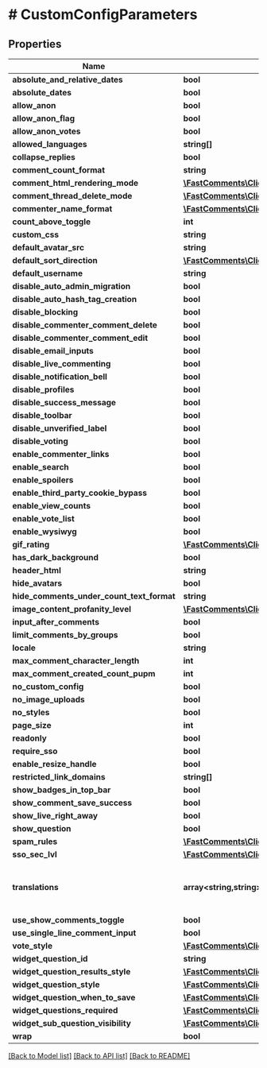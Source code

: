 # # CustomConfigParameters

## Properties

Name | Type | Description | Notes
------------ | ------------- | ------------- | -------------
**absolute_and_relative_dates** | **bool** |  | [optional]
**absolute_dates** | **bool** |  | [optional]
**allow_anon** | **bool** |  | [optional]
**allow_anon_flag** | **bool** |  | [optional]
**allow_anon_votes** | **bool** |  | [optional]
**allowed_languages** | **string[]** |  | [optional]
**collapse_replies** | **bool** |  | [optional]
**comment_count_format** | **string** |  | [optional]
**comment_html_rendering_mode** | [**\FastComments\Client\Model\CommentHTMLRenderingMode**](CommentHTMLRenderingMode.md) |  | [optional]
**comment_thread_delete_mode** | [**\FastComments\Client\Model\CommentThreadDeletionMode**](CommentThreadDeletionMode.md) |  | [optional]
**commenter_name_format** | [**\FastComments\Client\Model\CommenterNameFormats**](CommenterNameFormats.md) |  | [optional]
**count_above_toggle** | **int** |  | [optional]
**custom_css** | **string** |  | [optional]
**default_avatar_src** | **string** |  | [optional]
**default_sort_direction** | [**\FastComments\Client\Model\SortDirections**](SortDirections.md) |  | [optional]
**default_username** | **string** |  | [optional]
**disable_auto_admin_migration** | **bool** |  | [optional]
**disable_auto_hash_tag_creation** | **bool** |  | [optional]
**disable_blocking** | **bool** |  | [optional]
**disable_commenter_comment_delete** | **bool** |  | [optional]
**disable_commenter_comment_edit** | **bool** |  | [optional]
**disable_email_inputs** | **bool** |  | [optional]
**disable_live_commenting** | **bool** |  | [optional]
**disable_notification_bell** | **bool** |  | [optional]
**disable_profiles** | **bool** |  | [optional]
**disable_success_message** | **bool** |  | [optional]
**disable_toolbar** | **bool** |  | [optional]
**disable_unverified_label** | **bool** |  | [optional]
**disable_voting** | **bool** |  | [optional]
**enable_commenter_links** | **bool** |  | [optional]
**enable_search** | **bool** |  | [optional]
**enable_spoilers** | **bool** |  | [optional]
**enable_third_party_cookie_bypass** | **bool** |  | [optional]
**enable_view_counts** | **bool** |  | [optional]
**enable_vote_list** | **bool** |  | [optional]
**enable_wysiwyg** | **bool** |  | [optional]
**gif_rating** | [**\FastComments\Client\Model\GifRating**](GifRating.md) |  | [optional]
**has_dark_background** | **bool** |  | [optional]
**header_html** | **string** |  | [optional]
**hide_avatars** | **bool** |  | [optional]
**hide_comments_under_count_text_format** | **string** |  | [optional]
**image_content_profanity_level** | [**\FastComments\Client\Model\ImageContentProfanityLevel**](ImageContentProfanityLevel.md) |  | [optional]
**input_after_comments** | **bool** |  | [optional]
**limit_comments_by_groups** | **bool** |  | [optional]
**locale** | **string** |  | [optional]
**max_comment_character_length** | **int** |  | [optional]
**max_comment_created_count_pupm** | **int** |  | [optional]
**no_custom_config** | **bool** |  | [optional]
**no_image_uploads** | **bool** |  | [optional]
**no_styles** | **bool** |  | [optional]
**page_size** | **int** |  | [optional]
**readonly** | **bool** |  | [optional]
**require_sso** | **bool** |  | [optional]
**enable_resize_handle** | **bool** |  | [optional]
**restricted_link_domains** | **string[]** |  | [optional]
**show_badges_in_top_bar** | **bool** |  | [optional]
**show_comment_save_success** | **bool** |  | [optional]
**show_live_right_away** | **bool** |  | [optional]
**show_question** | **bool** |  | [optional]
**spam_rules** | [**\FastComments\Client\Model\SpamRule[]**](SpamRule.md) |  | [optional]
**sso_sec_lvl** | [**\FastComments\Client\Model\SSOSecurityLevel**](SSOSecurityLevel.md) |  | [optional]
**translations** | **array<string,string>** | Construct a type with a set of properties K of type T | [optional]
**use_show_comments_toggle** | **bool** |  | [optional]
**use_single_line_comment_input** | **bool** |  | [optional]
**vote_style** | [**\FastComments\Client\Model\VoteStyle**](VoteStyle.md) |  | [optional]
**widget_question_id** | **string** |  | [optional]
**widget_question_results_style** | [**\FastComments\Client\Model\CommentQuestionResultsRenderingType**](CommentQuestionResultsRenderingType.md) |  | [optional]
**widget_question_style** | [**\FastComments\Client\Model\QuestionRenderingType**](QuestionRenderingType.md) |  | [optional]
**widget_question_when_to_save** | [**\FastComments\Client\Model\QuestionWhenSave**](QuestionWhenSave.md) |  | [optional]
**widget_questions_required** | [**\FastComments\Client\Model\CommentQuestionsRequired**](CommentQuestionsRequired.md) |  | [optional]
**widget_sub_question_visibility** | [**\FastComments\Client\Model\QuestionSubQuestionVisibility**](QuestionSubQuestionVisibility.md) |  | [optional]
**wrap** | **bool** |  | [optional]

[[Back to Model list]](../../README.md#models) [[Back to API list]](../../README.md#endpoints) [[Back to README]](../../README.md)

